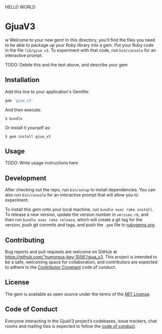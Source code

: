 HELLO WORLD
# GjuaV3
w
Welcome to your new gem! In this directory, you'll find the files you need to be able to package up your Ruby library into a gem. Put your Ruby code in the file `lib/gjua_v3`. To experiment with that code, run `bin/console` for an interactive prompt.

TODO: Delete this and the text above, and describe your gem

## Installation

Add this line to your application's Gemfile:

```ruby
gem 'gjua_v3'
```

And then execute:

    $ bundle

Or install it yourself as:

    $ gem install gjua_v3

## Usage

TODO: Write usage instructions here

## Development

After checking out the repo, run `bin/setup` to install dependencies. You can also run `bin/console` for an interactive prompt that will allow you to experiment.

To install this gem onto your local machine, run `bundle exec rake install`. To release a new version, update the version number in `version.rb`, and then run `bundle exec rake release`, which will create a git tag for the version, push git commits and tags, and push the `.gem` file to [rubygems.org](https://rubygems.org).

## Contributing

Bug reports and pull requests are welcome on GitHub at https://github.com/'humorous-key-1056'/gjua_v3. This project is intended to be a safe, welcoming space for collaboration, and contributors are expected to adhere to the [Contributor Covenant](http://contributor-covenant.org) code of conduct.

## License

The gem is available as open source under the terms of the [MIT License](https://opensource.org/licenses/MIT).

## Code of Conduct

Everyone interacting in the GjuaV3 project’s codebases, issue trackers, chat rooms and mailing lists is expected to follow the [code of conduct](https://github.com/'humorous-key-1056'/gjua_v3/blob/master/CODE_OF_CONDUCT.md).
